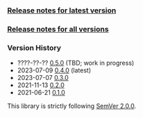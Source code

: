 ### [Release notes for latest version](latest.md)

### [Release notes for all versions](full.md)

### Version History

* ????-??-?? [0.5.0](0.5.0.md) (TBD; work in progress)
* 2023-07-09 [0.4.0](0.4.0.md) (latest)
* 2023-07-07 [0.3.0](0.3.0.md)
* 2021-11-13 [0.2.0](0.2.0.md)
* 2021-06-21 [0.1.0](0.1.0.md)


This library is strictly following [SemVer 2.0.0](https://semver.org/spec/v2.0.0.html).